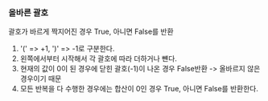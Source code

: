 ### 올바른 괄호

괄호가 바르게 짝지어진 경우 True, 아니면 False를 반환

1. '(' => +1, ')' => -1로 구분한다.
2. 왼쪽에서부터 시작해서 각 괄호에 따라 더하거나 뺸다.
3. 현재의 값이 0이 된 경우에 닫힌 괄호(-1)이 나온 경우 False반환 -> 올바르지 않은 경우이기 때문
4. 모든 반복을 다 수행한 경우에는 합산이 0인 경우 True, 아니면 False를 반환한다.
